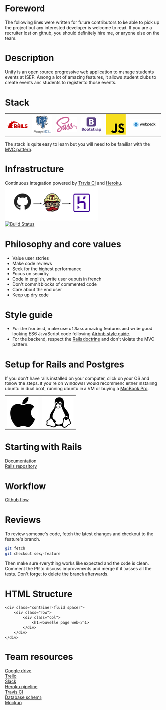 # Foreword
The following lines were written for future contributors to be able to pick up the project but any interested developer is welcome to read. If you are a recruiter lost on github, you should definitely hire me, or anyone else on the team.

# Description
Unify is an open source progressive web application to manage students events at ISEP. Among a lot of amazing features, it allows student clubs to create events and students to register to those events. 

# Stack
<table>
  <tr>
    <td>
       <a href="https://rubyonrails.org/">
        <img src="app/assets/images/rails_logo.png" alt="Rails logo" width='250px' />
      </a>
    </td>
    <td>
      <a href="https://www.postgresql.org/">
        <img src="app/assets/images/postgres_logo.png" alt="Postgreslogo" width='250px' />
      </a>
    </td>
    <td>
      <a href="https://sass-lang.com/">
         <img src="app/assets/images/sass_logo.png" alt="Sass logo" width='250px' />
      </a>
    </td>
    <td>
      <a href="https://getbootstrap.com/">
         <img src="app/assets/images/bootstrap_logo.png" alt="Bootstrap logo" width='250px' />
      </a>
    </td>
    <td>
       <a href="https://developer.mozilla.org/en-US/docs/Web/JavaScript">
          <img src="app/assets/images/js_logo.png" alt="JS logo" width='250px' />
      </a>
    </td>
     <td>
       <a href="https://webpack.js.org/">
          <img src="app/assets/images/webpack_logo.png" alt="Webpack logo" width='350px' />
      </a>
    </td>
  </tr>
</table>

The stack is quite easy to learn but you will need to be familiar with the [MVC pattern](https://en.wikipedia.org/wiki/Model%E2%80%93view%E2%80%93controller). 

# Infrastructure
Continuous integration powered by [Travis CI](https://travis-ci.com/) and [Heroku](heroku.com).  </br>
<img src="app/assets/images/github_travis.png" alt="CI picture" width='300px' /> </br>
[![Build Status](https://travis-ci.com/juliencol/unify.svg?token=xbg5Xhr2ukhr4x5a4adb&branch=master)](https://travis-ci.com/juliencol/unify) </br>

# Philosophy and core values
* Value user stories
* Make code reviews
* Seek for the highest performance
* Focus on security
* Code in english, write user ouputs in french
* Don't commit blocks of commented code
* Care about the end user
* Keep up dry code

# Style guide
* For the frontend, make use of Sass amazing features and write good looking ES6 JavaScript code following [Airbnb style guide](https://github.com/airbnb/javascript).
* For the backend, respect the [Rails doctrine](https://rubyonrails.org/doctrine/) and don't violate the MVC pattern.

# Setup for Rails and Postgres
If you don't have rails installed on your computer, click on your OS and follow the steps. If you're on Windows I would recommend either installing ubuntu in dual boot, running ubuntu in a VM or buying a [MacBook Pro](https://www.apple.com/fr/macbook-pro/?afid=p238%7Cs19SgiikC-dc_mtid_187079nc38483_pcrid_410429749888_pgrid_41257055459_&cid=aos-fr-kwgo-mac--slid---product-).
<table>
  <tr>
    <td>
      <a href="setup/macOS_setup.md">
        <img src="images/apple.png" alt="macOS" width='100px'/>
      </a>
    </td>
    <td>
      <a href="setup/ubuntu_setup.md">
        <img src="images/linux.png" alt="Ubuntu" width='100px' />
      </a>
    </td>
  </tr>
</table>

# Starting with Rails
[Documentation](https://guides.rubyonrails.org/getting_started.html) </br>
[Rails repository](https://github.com/rails/rails)

# Workflow
[Github flow](https://guides.github.com/introduction/flow/)

# Reviews
To review someone's code, fetch the latest changes and checkout to the feature's branch.
```bash
git fetch
git checkout sexy-feature
```
Then make sure everything works like expected and the code is clean. Comment the PR to discuss improvements and merge if it passes all the tests. Don't forget to delete the branch afterwards.

# HTML Structure
```
<div class="container-fluid spacer">
    <div class="row">
        <div class="col">
            <h1>Nouvelle page web</h1>
        </div>
    </div>
</div>
```

# Team resources
[Google drive](https://drive.google.com/drive/folders/1vc034GAaMxUp22WMZpV6nspGkFCAyoX9) </br>
[Trello](https://trello.com/b/KvPE3ned/unify) </br>
[Slack](https://app.slack.com/client/TKF4P6WH4/CKEPWD9AB) </br>
[Heroku pipeline](https://dashboard.heroku.com/pipelines/97f69283-1c1b-4766-8433-55ca17960a67) </br>
[Travis CI](https://travis-ci.com/github/juliencol/unify) </br>
[Database schema](https://dbdiagram.io/d/5e540720ef8c251a06188009) </br>
[Mockup](https://xd.adobe.com/view/cfcebeeb-5a2f-4d5f-6569-b2bfd69b0d98-b9ff/?fullscreen) </br>


